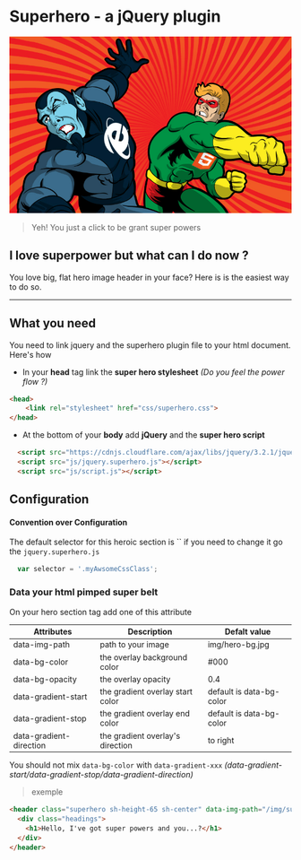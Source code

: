 # Superhero - a jQuery plugin

![Super hero rules](img/superhero.jpg)

> Yeh! You just a click to be grant super powers

## I love superpower but what can I do now ?

You love big, flat hero image header in your face? Here is is the easiest way to do so.

--- ---------------------- ---

## What you need

You need to link jquery and the superhero plugin file to your html document. Here's how

- In your **head** tag link the **super hero stylesheet** *(Do you feel the power flow ?)*
```html
<head>
    <link rel="stylesheet" href="css/superhero.css">
</head>
```
- At the bottom of your **body** add **jQuery** and the **super hero script**
```html
  <script src="https://cdnjs.cloudflare.com/ajax/libs/jquery/3.2.1/jquery.js"></script>
  <script src="js/jquery.superhero.js"></script>
  <script src="js/script.js"></script>
```

## Configuration

#### Convention over Configuration

The default selector for this heroic section is ``
if you need to change it go the `jquery.superhero.js`

```javascript
  var selector = '.myAwsomeCssClass';
```

### Data your html pimped super belt

On your hero section tag add one of this attribute

| Attributes  | Description | Defalt value |
| ----------- | ----------- | ------------ |
| data-img-path           | path to your image               | img/hero-bg.jpg          |
| data-bg-color           | the overlay background color     | #000                     |
| data-bg-opacity         | the overlay opacity              | 0.4                      |
| data-gradient-start     | the gradient overlay start color | default is data-bg-color |
| data-gradient-stop      | the gradient overlay end color   | default is data-bg-color |
| data-gradient-direction | the gradient overlay's direction | to right                 |

You should not mix `data-bg-color` with `data-gradient-xxx` *(data-gradient-start/data-gradient-stop/data-gradient-direction)*

> exemple

```html
<header class="superhero sh-height-65 sh-center" data-img-path="/img/superhero.jpg"  data-bg-opacity="0.5" data-gradient-start="#fff" data-gradient-stop="#000" data-gradient-direction="to bottom">
  <div class="headings">
    <h1>Hello, I've got super powers and you...?</h1>
  </div>
</header>
```
